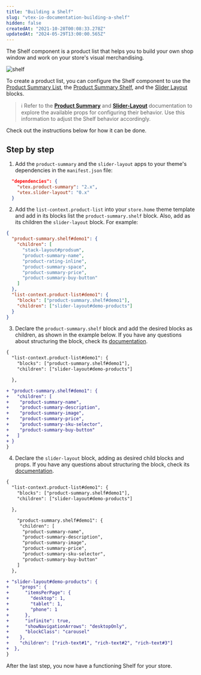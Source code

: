 ```yaml
---
title: "Building a Shelf"
slug: "vtex-io-documentation-building-a-shelf"
hidden: false
createdAt: "2021-10-28T00:08:33.278Z"
updatedAt: "2024-05-29T13:00:00.565Z"
---
```


The Shelf component is a product list that helps you to build your own shop window and work on your store's visual merchandising.

![shelf](https://cdn.jsdelivr.net/gh/vtexdocs/dev-portal-content@main/images/vtex-io-documentation-building-a-shelf-0.png)

To create a product list, you can configure the Shelf component to use the [Product Summary List](https://developers.vtex.com/docs/apps/vtex.product-summary/productsummarylist), the [Product Summary Shelf](https://developers.vtex.com/docs/apps/vtex.product-summary), and the [Slider Layout](https://developers.vtex.com/docs/apps/vtex.slider-layout) blocks.

>ℹ️ Refer to the [**Product Summary**](https://developers.vtex.com/docs/apps/vtex.product-summary) and [**Slider-Layout**](https://developers.vtex.com/docs/apps/vtex.slider-layout) documentation to explore the available props for configuring their behavior. Use this information to adjust the Shelf behavior accordingly.

Check out the instructions below for how it can be done.

## Step by step

1. Add the `product-summary` and the `slider-layout` apps to your theme's dependencies in the `manifest.json` file:

```json
  "dependencies": {
    "vtex.product-summary": "2.x",
    "vtex.slider-layout": "0.x"
  }
```

2. Add the `list-context.product-list` into your `store.home` theme template and add in its blocks list the `product-summary.shelf` block. Also, add as its children the `slider-layout` block. For example:

```json
{
  "product-summary.shelf#demo1": {
    "children": [
      "stack-layout#prodsum",
      "product-summary-name",
      "product-rating-inline",
      "product-summary-space",
      "product-summary-price",
      "product-summary-buy-button"
    ]
  },
  "list-context.product-list#demo1": {
    "blocks": ["product-summary.shelf#demo1"],
    "children": ["slider-layout#demo-products"]
  }
}
```

3. Declare the `product-summary.shelf` block and add the desired blocks as children, as shown in the example below. If you have any questions about structuring the block, check its [documentation](https://developers.vtex.com/docs/guides/vtex-product-summary).

```diff
{
  "list-context.product-list#demo1": {
    "blocks": ["product-summary.shelf#demo1"],
    "children": ["slider-layout#demo-products"]

  },

+ "product-summary.shelf#demo1": {
+   "children": [
+    "product-summary-name",
+    "product-summary-description",
+    "product-summary-image",
+    "product-summary-price",
+    "product-summary-sku-selector",
+    "product-summary-buy-button"
+   ]
+ }
}
```

4. Declare the `slider-layout` block, adding as desired child blocks and props. If you have any questions about structuring the block, check its [documentation](https://developers.vtex.com/docs/guides/vtex-slider-layout).

```diff
{
  "list-context.product-list#demo1": {
    "blocks": ["product-summary.shelf#demo1"],
    "children": ["slider-layout#demo-products"]

  },

    "product-summary.shelf#demo1": {
     "children": [
      "product-summary-name",
      "product-summary-description",
      "product-summary-image",
      "product-summary-price",
      "product-summary-sku-selector",
      "product-summary-buy-button"
    ]
  },

+ "slider-layout#demo-products": {
+    "props": {
+      "itemsPerPage": {
+        "desktop": 1,
+        "tablet": 1,
+        "phone": 1
+      },
+      "infinite": true,
+      "showNavigationArrows": "desktopOnly",
+      "blockClass": "carousel"
+    },
+    "children": ["rich-text#1", "rich-text#2", "rich-text#3"]
+  },
}
```

After the last step, you now have a functioning Shelf for your store.
